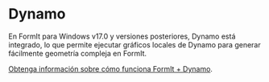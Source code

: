 # Dynamo

En FormIt para Windows v17.0 y versiones posteriores, Dynamo está integrado, lo que permite ejecutar gráficos locales de Dynamo para generar fácilmente geometría compleja en FormIt.

[Obtenga información sobre cómo funciona FormIt + Dynamo](https://formit.autodesk.com/page/formit-dynamo).

